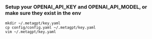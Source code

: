 ### Setup your OPENAI_API_KEY and OPENAI_API_MODEL, or make sure they exist in the env

```
mkdir ~/.metagpt/key.yaml
cp config/config.yaml ~/.metagpt/key.yaml
vim ~/.metagpt/key.yaml
```
